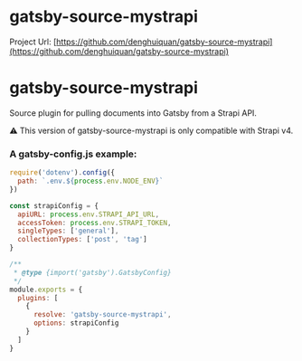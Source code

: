 # gatsby-source-mystrapi

Project Url: [https://github.com/denghuiquan/gatsby-source-mystrapi](https://github.com/denghuiquan/gatsby-source-mystrapi)

# gatsby-source-mystrapi

Source plugin for pulling documents into Gatsby from a Strapi API.

⚠️ This version of gatsby-source-mystrapi is only compatible with Strapi v4.

### A gatsby-config.js example:

```js
require('dotenv').config({
  path: `.env.${process.env.NODE_ENV}`
})

const strapiConfig = {
  apiURL: process.env.STRAPI_API_URL,
  accessToken: process.env.STRAPI_TOKEN,
  singleTypes: ['general'],
  collectionTypes: ['post', 'tag']
}

/**
 * @type {import('gatsby').GatsbyConfig}
 */
module.exports = {
  plugins: [
    {
      resolve: 'gatsby-source-mystrapi',
      options: strapiConfig
    }
  ]
}

```